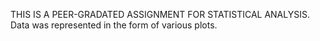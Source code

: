THIS IS A PEER-GRADATED ASSIGNMENT FOR STATISTICAL ANALYSIS.
Data was represented in the form of various plots.
